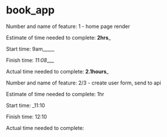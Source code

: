 # book_app

Number and name of feature: 1 - home page render

Estimate of time needed to complete: __2hrs___

Start time: 9am_____


Finish time: _11:08____

Actual time needed to complete: __2.1hours___




Number and name of feature: 2/3 - create user form, send to api

Estimate of time needed to complete: 1hr

Start time: _11:10

Finish time: 12:10

Actual time needed to complete: 